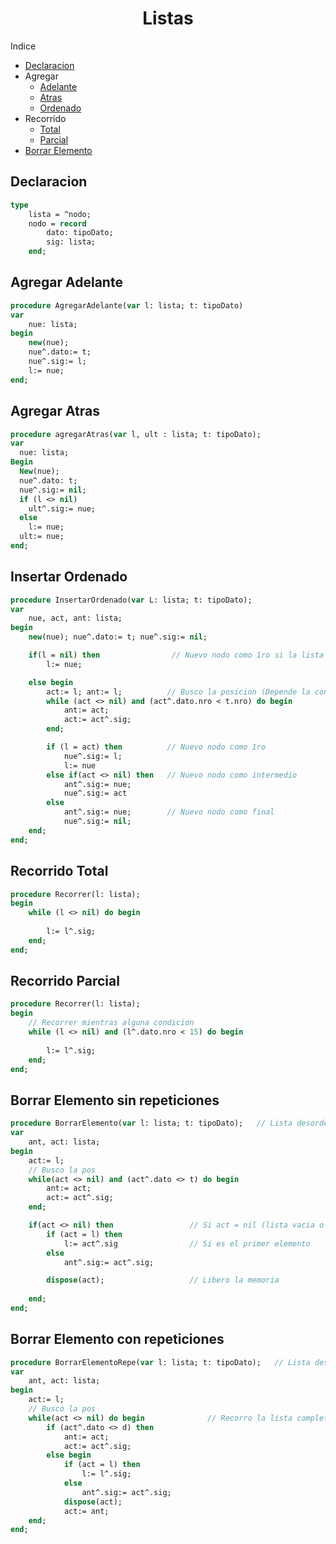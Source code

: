 
<h1 align="center" >Listas</h1>

Indice
- [Declaracion](#declaracion)
- Agregar
    - [Adelante](#agregar-adelante)
    - [Atras](#agregar-atras)
    - [Ordenado](#insertar-ordenado)
- Recorrido
    - [Total](#recorrido-total)
    - [Parcial](#recorrido-parcial)
- [Borrar Elemento](#borrar-elemento)

## Declaracion
``` pascal
type 
    lista = ^nodo;
    nodo = record
        dato: tipoDato;
        sig: lista;
    end;
```

## Agregar Adelante
``` pascal
procedure AgregarAdelante(var l: lista; t: tipoDato)
var
    nue: lista;
begin
    new(nue);
    nue^.dato:= t;
    nue^.sig:= l;
    l:= nue;
end;
```

## Agregar Atras
```pascal
procedure agregarAtras(var l, ult : lista; t: tipoDato);
var
  nue: lista;
Begin
  New(nue);
  nue^.dato: t;
  nue^.sig:= nil;
  if (l <> nil)
    ult^.sig:= nue;
  else
    l:= nue;
  ult:= nue;
end;       
```

## Insertar Ordenado 
```pascal
procedure InsertarOrdenado(var L: lista; t: tipoDato);
var
    nue, act, ant: lista;
begin
    new(nue); nue^.dato:= t; nue^.sig:= nil;

    if(l = nil) then                // Nuevo nodo como 1ro si la lista esta vacia.
        l:= nue;

    else begin    
        act:= l; ant:= l;          // Busco la posicion (Depende la condición)
        while (act <> nil) and (act^.dato.nro < t.nro) do begin      
            ant:= act;
            act:= act^.sig;
        end;

        if (l = act) then          // Nuevo nodo como 1ro
            nue^.sig:= l;
            l:= nue
        else if(act <> nil) then   // Nuevo nodo como intermedio
            ant^.sig:= nue;
            nue^.sig:= act
        else
            ant^.sig:= nue;        // Nuevo nodo como final
            nue^.sig:= nil;
    end;
end;
```

## Recorrido Total
``` pascal
procedure Recorrer(l: lista);
begin
    while (l <> nil) do begin
    
        l:= l^.sig;
    end;
end;
```
## Recorrido Parcial
``` pascal
procedure Recorrer(l: lista);
begin
    // Recorrer mientras alguna condicion
    while (l <> nil) and (l^.dato.nro < 15) do begin
    
        l:= l^.sig;
    end;
end;
```


## Borrar Elemento sin repeticiones

``` pascal
procedure BorrarElemento(var l: lista; t: tipoDato);   // Lista desordenada sin repeticiones
var
    ant, act: lista;
begin
    act:= l;
    // Busco la pos
    while(act <> nil) and (act^.dato <> t) do begin
        ant:= act;
        act:= act^.sig;
    end;

    if(act <> nil) then                 // Si act = nil (lista vacia o no esta el elem)
        if (act = l) then
            l:= act^.sig                // Si es el primer elemento
        else
            ant^.sig:= act^.sig;

        dispose(act);                   // Libero la memoria
       
    end;
end;
```

## Borrar Elemento con repeticiones

``` pascal
procedure BorrarElementoRepe(var l: lista; t: tipoDato);   // Lista desordenada con repeticiones
var
    ant, act: lista;
begin
    act:= l;
    // Busco la pos
    while(act <> nil) do begin              // Recorro la lista completa
        if (act^.dato <> d) then    
            ant:= act;
            act:= act^.sig;
        else begin
            if (act = l) then               
                l:= l^.sig;
            else
                ant^.sig:= act^.sig;
            dispose(act);
            act:= ant;
    end;
end;
```